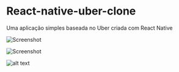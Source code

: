 # React-native-uber-clone
Uma aplicação simples baseada no Uber criada com React Native

![Screenshot](https://imgur.com/VHitQqu)

![Screenshot](https://imgur.com/vYif7B6)

![alt text](https://imgur.com/VHitQqu)
